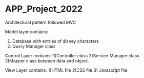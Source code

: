# APP_Project_2022
Architectural pattern followed MVC

Model layer contains:
1) Database with entries of disney characters
2) Query Manager class

Control Layer contains:
1)Controller class
2)Service Manager class
3)Mapper class between data and object.

View Layer contains:
1)HTML file
2)CSS file 
3) Javascript file
